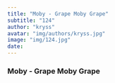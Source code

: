 ```yaml
---
title: "Moby - Grape Moby Grape"
subtitle: "124"
author: "kryss"
avatar: "img/authors/kryss.jpg"
image: "img/124.jpg"
date:
---
```


### Moby - Grape Moby Grape
